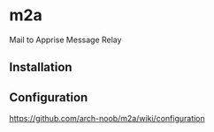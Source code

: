 # m2a
Mail to Apprise Message Relay

## Installation

## Configuration
https://github.com/arch-noob/m2a/wiki/configuration
